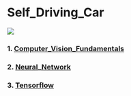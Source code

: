 # Self_Driving_Car

<img src="Imagescarnd.jpg">

### 1. <a href="https://github.com/RishavMishraRM/Self_Driving_Car/tree/main/Computer_Vision_Fundamentals">Computer_Vision_Fundamentals</a>
### 2. <a href ="https://github.com/RishavMishraRM/Self_Driving_Car/tree/main/Neural_Network">Neural_Network<a>
### 3. <a href ="https://github.com/RishavMishraRM/Self_Driving_Car/tree/main/Tensorflow">Tensorflow<a>
